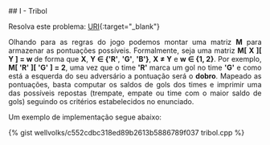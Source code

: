  <div id="tribol">
 
 </div>
## I - Tribol

Resolva este problema:
[URI][uri-1875]{:target="_blank"}

<p align="justify">
Olhando para as regras do jogo podemos montar uma matriz <b>M</b> para armazenar as pontuações possíveis. Formalmente, seja uma matriz <b>M[ X ][ Y ] = w </b> de forma que <b>X</b>, <b>Y ∈ {'R'</b>, <b>'G'</b>, <b>'B'}</b>, <b>X ≠ Y</b> e <b> w  ∈ {1, 2}</b>. Por exemplo, <b>M[ 'R' ][ 'G' ] = 2</b>, uma vez que o time <b>'R'</b> marca um gol no time <b>'G'</b> e como está a esquerda do seu adversário a pontuação será o <b>dobro</b>. Mapeado as pontuações, basta computar os saldos de gols dos times e imprimir uma das possíveis repostas (trempate, empate ou time com o maior saldo de gols) seguindo os critérios estabelecidos no enunciado.
</p>

Um exemplo de implementação segue abaixo:

{% gist wellvolks/c552cdbc318ed89b2613b5886789f037 tribol.cpp %}


[uri-1875]:		https://www.urionlinejudge.com.br/judge/pt/problems/view/1875

